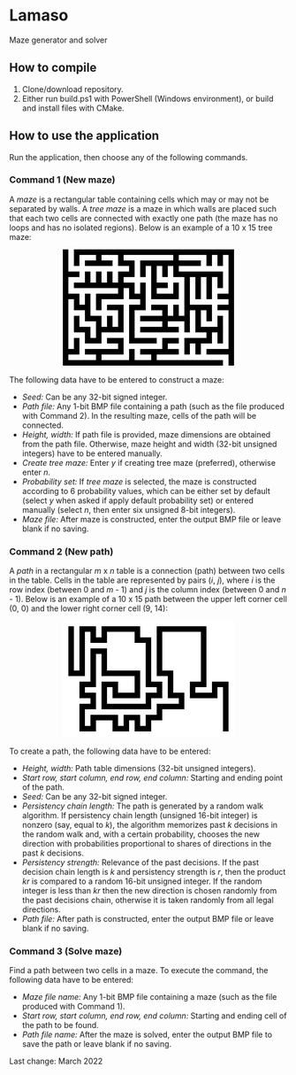 # Lamaso
Maze generator and solver
## How to compile
1. Clone/download repository.
2. Either run build.ps1 with PowerShell (Windows environment), or build and install files with CMake.
## How to use the application
Run the application, then choose any of the following commands.
### Command 1 (New maze)
A *maze* is a rectangular table containing cells which may or may not be separated by walls. A *tree maze* is a maze in which walls are placed such that each two cells are connected with exactly one path (the maze has no loops and has no isolated regions). Below is an example of a 10 x 15 tree maze:

<p align="center">
<img src="example/Maze10x15.bmp"/>
</p>

The following data have to be entered to construct a maze:
- *Seed:* Can be any 32-bit signed integer.
- *Path file:* Any 1-bit BMP file containing a path (such as the file produced with Command 2). In the resulting maze, cells of the path will be connected.
- *Height, width:* If path file is provided, maze dimensions are obtained from the path file. Otherwise, maze height and width (32-bit unsigned integers) have to be entered manually.
- *Create tree maze:* Enter *y* if creating tree maze (preferred), otherwise enter *n*.
- *Probability set:* If *tree maze* is selected, the maze is constructed according to 6 probability values, which can be either set by default (select *y* when asked if apply default probability set) or entered manually (select *n*, then enter six unsigned 8-bit integers).
- *Maze file:* After maze is constructed, enter the output BMP file or leave blank if no saving.
### Command 2 (New path)
A *path* in a rectangular *m* x *n* table is a connection (path) between two cells in the table. Cells in the table are represented by pairs (*i*, *j*), where *i* is the row index (between 0 and *m* - 1) and *j* is the column index (between 0 and *n* - 1). Below is an example of a 10 x 15 path between the upper left corner cell (0, 0) and the lower right corner cell (9, 14):

<p align="center">
<img src="example/Path10x15.bmp"/>
</p>

To create a path, the following data have to be entered:
- *Height, width:* Path table dimensions (32-bit unsigned integers).
- *Start row, start column, end row, end column:* Starting and ending point of the path.
- *Seed:* Can be any 32-bit signed integer.
- *Persistency chain length:* The path is generated by a random walk algorithm. If persistency chain length (unsigned 16-bit integer) is nonzero (say, equal to *k*), the algorithm memorizes past *k* decisions in the random walk and, with a certain probability, chooses the new direction with probabilities proportional to shares of directions in the past *k* decisions.
- *Persistency strength:* Relevance of the past decisions. If the past decision chain length is *k* and persistency strength is *r*, then the product *kr* is compared to a random 16-bit unsigned integer. If the random integer is less than *kr* then the new direction is chosen randomly from the past decisions chain, otherwise it is taken randomly from all legal directions.
- *Path file:* After path is constructed, enter the output BMP file or leave blank if no saving.
### Command 3 (Solve maze)
Find a path between two cells in a maze. To execute the command, the following data have to be entered:
- *Maze file name:* Any 1-bit BMP file containing a maze (such as the file produced with Command 1).
- *Start row, start column, end row, end column:* Starting and ending cell of the path to be found.
- *Path file name:* After the maze is solved, enter the output BMP file to save the path or leave blank if no saving.

Last change: March 2022
